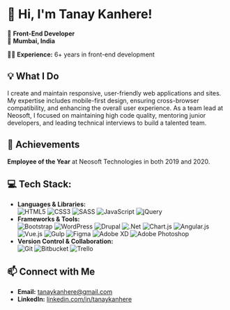 # 👋 Hi, I'm Tanay Kanhere!

🏢 **Front-End Developer**  
📍 **Mumbai, India**  

<!-- 💼 **Previously:** Front-End Developer (Associate Team Lead) at Neosoft Technologies -->
👨‍💻 **Experience:** 6+ years in front-end development 

## 💡 What I Do
I create and maintain responsive, user-friendly web applications and sites. My expertise includes mobile-first design, ensuring cross-browser compatibility, and enhancing the overall user experience. As a team lead at Neosoft, I focused on maintaining high code quality, mentoring junior developers, and leading technical interviews to build a talented team.

## 🏅 Achievements
**Employee of the Year** at Neosoft Technologies in both 2019 and 2020.

## 💻 Tech Stack:
- **Languages & Libraries:**<br> ![HTML5](https://img.shields.io/badge/html5-%23E34F26.svg?style=for-the-badge&logo=html5&logoColor=white) ![CSS3](https://img.shields.io/badge/css3-%231572B6.svg?style=for-the-badge&logo=css3&logoColor=white) ![SASS](https://img.shields.io/badge/SASS-hotpink.svg?style=for-the-badge&logo=SASS&logoColor=white) ![JavaScript](https://img.shields.io/badge/javascript-%23323330.svg?style=for-the-badge&logo=javascript&logoColor=%23F7DF1E) ![jQuery](https://img.shields.io/badge/jquery-%230769AD.svg?style=for-the-badge&logo=jquery&logoColor=white)
- **Frameworks & Tools:**<br> ![Bootstrap](https://img.shields.io/badge/bootstrap-%238511FA.svg?style=for-the-badge&logo=bootstrap&logoColor=white) ![WordPress](https://img.shields.io/badge/WordPress-%23117AC9.svg?style=for-the-badge&logo=WordPress&logoColor=white) ![Drupal](https://img.shields.io/badge/drupal-%230678BE.svg?style=for-the-badge&logo=drupal&logoColor=white) ![.Net](https://img.shields.io/badge/.NET-5C2D91?style=for-the-badge&logo=.net&logoColor=white) ![Chart.js](https://img.shields.io/badge/chart.js-F5788D.svg?style=for-the-badge&logo=chart.js&logoColor=white) ![Angular.js](https://img.shields.io/badge/angular.js-%23E23237.svg?style=for-the-badge&logo=angularjs&logoColor=white) ![Vue.js](https://img.shields.io/badge/vue.js-%2335495e.svg?style=for-the-badge&logo=vuedotjs&logoColor=%234FC08D) ![Gulp](https://img.shields.io/badge/GULP-%23CF4647.svg?style=for-the-badge&logo=gulp&logoColor=white) ![Figma](https://img.shields.io/badge/figma-%23F24E1E.svg?style=for-the-badge&logo=figma&logoColor=white) ![Adobe XD](https://img.shields.io/badge/Adobe%20XD-470137?style=for-the-badge&logo=Adobe%20XD&logoColor=#FF61F6) ![Adobe Photoshop](https://img.shields.io/badge/adobe%20photoshop-%2331A8FF.svg?style=for-the-badge&logo=adobe%20photoshop&logoColor=white)
- **Version Control & Collaboration:**<br> ![Git](https://img.shields.io/badge/git-%23F05033.svg?style=for-the-badge&logo=git&logoColor=white) ![Bitbucket](https://img.shields.io/badge/bitbucket-%230047B3.svg?style=for-the-badge&logo=bitbucket&logoColor=white) ![Trello](https://img.shields.io/badge/Trello-%23026AA7.svg?style=for-the-badge&logo=Trello&logoColor=white)

<!-- [![](https://visitcount.itsvg.in/api?id=tanaykanhere&icon=0&color=0)](https://visitcount.itsvg.in) -->

## 📫 Connect with Me
- **Email:** tanaykanhere@gmail.com
- **LinkedIn:** [linkedin.com/in/tanaykanhere](https://www.linkedin.com/in/tanaykanhere)
<!-- **GitHub:** [github.com/Tanaykanhere](https://github.com/Tanaykanhere) -->
